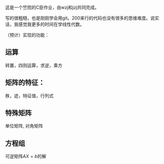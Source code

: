这是一个竺院的C臣作业，由wzj和jzj共同完成。

写的很粗糙，也是刚刚学会用git。200来行的代码也没有很多的思维难度。说实话，我感觉我更多的时间在学线性代数。

（预计）实现的功能：
##  运算
转置，四则运算，求逆，乘方 
## 矩阵的特征：
秩，迹，特征值，行列式

## 特殊矩阵
单位矩阵, 对角矩阵

## 方程组
可逆矩阵$AX=b$的解